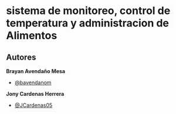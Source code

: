 # sistema de monitoreo, control de temperatura y administracion de Alimentos

## Autores

**Brayan Avendaño Mesa**
- [@bavendanom](https://www.github.com/bavendanom)


**Jony Cardenas Herrera**
- [@JCardenas05](https://github.com/JCardenas05)
